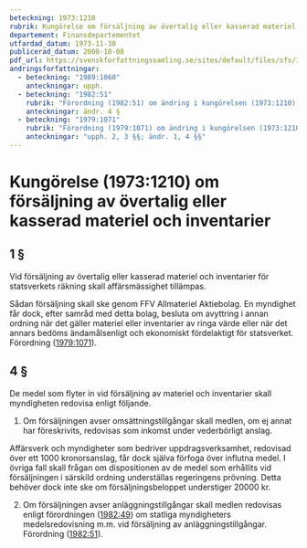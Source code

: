 ```yaml
---
beteckning: 1973:1210
rubrik: Kungörelse om försäljning av övertalig eller kasserad materiel och inventarier
departement: Finansdepartementet
utfardad_datum: 1973-11-30
publicerad_datum: 2008-10-08
pdf_url: https://svenskforfattningssamling.se/sites/default/files/sfs/1973-11/SFS1973-1210.pdf
andringsforfattningar:
  - beteckning: "1989:1060"
    anteckningar: upph.
  - beteckning: "1982:51"
    rubrik: "Förordning (1982:51) om ändring i kungörelsen (1973:1210) om försäljning av övertalig eller kasserad materiel och inventarier"
    anteckningar: ändr. 4 §
  - beteckning: "1979:1071"
    rubrik: "Förordning (1979:1071) om ändring i kungörelsen (1973:1210) om försäljning av övertalig eller kasserad materiel och inventarier"
    anteckningar: "upph. 2, 3 §§; ändr. 1, 4 §§"
---
```


# Kungörelse (1973:1210) om försäljning av övertalig eller kasserad materiel och inventarier

## 1 §

Vid försäljning av övertalig eller kasserad materiel och inventarier för statsverkets räkning skall affärsmässighet tillämpas.

Sådan försäljning skall ske genom FFV Allmateriel Aktiebolag. En myndighet får dock, efter samråd med detta bolag, besluta om avyttring i annan ordning när det gäller materiel eller inventarier av ringa värde eller när det annars bedöms ändamålsenligt och ekonomiskt fördelaktigt för statsverket. Förordning ([1979:1071](https://selex.se/eli/sfs/1979/1071)).

## 4 §

De medel som flyter in vid försäljning av materiel och inventarier skall myndigheten redovisa enligt följande.

1. Om försäljningen avser omsättningstillgångar skall medlen, om ej annat har föreskrivits, redovisas som inkomst under vederbörligt anslag.

Affärsverk och myndigheter som bedriver uppdragsverksamhet, redovisad över ett 1000 kronorsanslag, får dock själva förfoga över influtna medel. I övriga fall skall frågan om dispositionen av de medel som erhållits vid försäljningen i särskild ordning underställas regeringens prövning. Detta behöver dock inte ske om försäljningsbeloppet understiger 20000 kr.

2. Om försäljningen avser anläggningstillgångar skall medlen redovisas enligt förordningen ([1982:49](https://selex.se/eli/sfs/1982/49)) om statliga myndigheters medelsredovisning m.m. vid försäljning av anläggningstillgångar. Förordning ([1982:51](https://selex.se/eli/sfs/1982/51)).